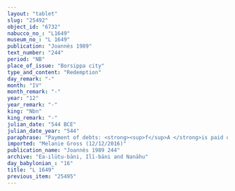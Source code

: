 ```yaml
---
layout: "tablet"
slug: "25492"
object_id: "6732"
nabucco_no_: "L1649"
museum_no_: "L 1649"
publication: "Joannès 1989"
text_number: "244"
period: "NB"
place_of_issue: "Borsippa city"
type_and_content: "Redemption"
day_remark: "-"
month: "IV"
month_remark: "-"
year: "12"
year_remark: "-"
king: "Nbn"
king_remark: "-"
julian_date: "544 BCE"
julian_date_year: "544"
paraphrase: "Payment of debts: <strong><sup>f</sup>A </strong>is paid off (<em>eṭēru</em> Stat.) her claim (<em>ra&scaron;&ucirc;tu</em>) of [x] amounts of barley according to the promissory note (<em>u&rsquo;iltu</em>) by <strong>B</strong>. Erasure. 2 witnesses and the scribe.<br /> &nbsp;<br /> <strong><sup>f</sup></strong><strong>A</strong> = <sup>f</sup>&Scaron;īnibāna, wife of Kiribtu/Gimillu//[&hellip;]; <strong>B</strong> = Mu&scaron;ēzib-Bēl; Scribe = Nab&ucirc;-nādin-&scaron;umi/[&hellip;]a//Kidin-S&icirc;n<br /> &nbsp;"
imported: "Melanie Gross (12/12/2016)"
publication_name: "Joannès 1989 244"
archive: "Ea-ilūtu-bāni, Ilī-bāni and Nanāhu"
day_babylonian_: "16"
title: "L 1649"
previous_item: "25495"
---
```

